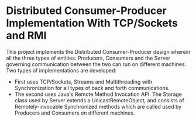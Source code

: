 # Distributed Consumer-Producer Implementation With TCP/Sockets and RMI

This project implements the Distributed Consumer-Producer design wherein all the three types of entities: Producers, Consumers and the Server governing communication between the two can run on different machines.
Two types of implementations are developed:
* First uses TCP/Sockets, Streams and Multithreading with Synchronization for all types of back and forth communications.
* The second uses Java's Remote Method Invocation API. The Storage class used by Server extends a UnicastRemoteObject, and consists of Remotely-invocable Synchronized methods which are called used by Producers and Consumers on different machines.
